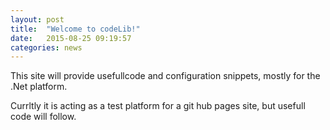 ```yaml
---
layout: post
title:  "Welcome to codeLib!"
date:   2015-08-25 09:19:57
categories: news
---
```

This site will provide usefullcode and configuration snippets, mostly for the .Net platform.

Currltly it is acting as a test platform for a git hub pages site, but usefull code will follow.
